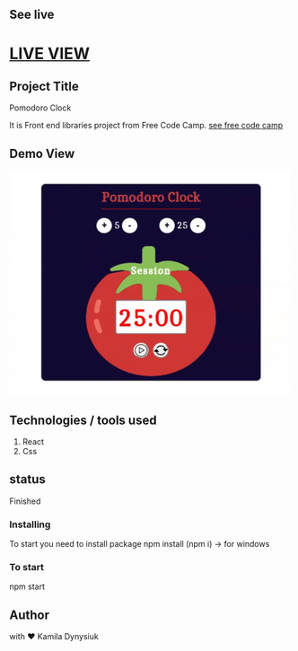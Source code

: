 ## See live

# <a href="https://kamiladyn.github.io/fcc_pomodoro_clock/" target="_blank">LIVE VIEW</a>

## Project Title

Pomodoro Clock

It is Front end libraries project from Free Code Camp. <a href="https://www.freecodecamp.org/learn/front-end-libraries/front-end-libraries-projects/build-a-25--5-clock" target="_blank">see free code camp</a>

## Demo View

<img src="./demo/demo.gif" width="500" height="400" />

## Technologies / tools used

1. React
2. Css 

## status

Finished


### Installing

To start you need to install package  npm install (npm i) -> for windows

### To start

npm start

## Author

with ❤️ Kamila Dynysiuk
